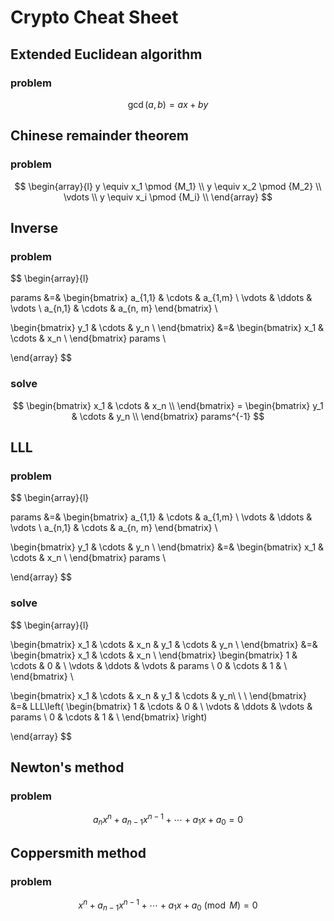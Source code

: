# Crypto Cheat Sheet

## Extended Euclidean algorithm

### problem

$$
\gcd(a,b) = ax+by
$$

## Chinese remainder theorem

### problem

$$
\begin{array}{l}
    y \equiv x_1 \pmod {M_1} \\
    y \equiv x_2 \pmod {M_2} \\
    \vdots \\
    y \equiv x_i \pmod {M_i} \\
\end{array}
$$

## Inverse

### problem

$$
\begin{array}{l}

params &=&
\begin{bmatrix}
a_{1,1} & \cdots & a_{1,m} \\
\vdots & \ddots & \vdots \\
a_{n,1} & \cdots & a_{n, m}
\end{bmatrix} \\

\begin{bmatrix}
    y_1 & \cdots & y_n \\
\end{bmatrix} &=&
\begin{bmatrix}
    x_1 & \cdots & x_n \\
\end{bmatrix}
params \\

\end{array}
$$

### solve

$$
\begin{bmatrix}
    x_1 & \cdots & x_n \\
\end{bmatrix} =
\begin{bmatrix}
    y_1 & \cdots & y_n \\
\end{bmatrix}
params^{-1}
$$

## LLL

### problem

$$
\begin{array}{l}

params &=&
\begin{bmatrix}
a_{1,1} & \cdots & a_{1,m} \\
\vdots & \ddots & \vdots \\
a_{n,1} & \cdots & a_{n, m}
\end{bmatrix} \\

\begin{bmatrix}
    y_1 & \cdots & y_n \\
\end{bmatrix} &=&
\begin{bmatrix}
    x_1 & \cdots & x_n \\
\end{bmatrix}
params \\

\end{array}
$$

### solve

$$
\begin{array}{l}

\begin{bmatrix}
    x_1 & \cdots & x_n & y_1 & \cdots & y_n \\
\end{bmatrix} &=&
\begin{bmatrix}
    x_1 & \cdots & x_n \\
\end{bmatrix}
\begin{bmatrix}
    1 & \cdots & 0 & \\
    \vdots & \ddots & \vdots & params \\
    0 & \cdots & 1 & \\
\end{bmatrix} \\

\begin{bmatrix}
    x_1 & \cdots & x_n & y_1 & \cdots & y_n\\
    \\
    \\
\end{bmatrix} &=&
LLL\left(
\begin{bmatrix}
    1 & \cdots & 0 & \\
    \vdots & \ddots & \vdots & params \\
    0 & \cdots & 1 & \\
\end{bmatrix}
\right)

\end{array}
$$

## Newton's method

### problem

$$
a_n x^n + a_{n-1} x^{n-1} + \cdots + a_1 x + a_0 = 0
$$

## Coppersmith method

### problem

$$
x^n + a_{n-1} x^{n-1} + \cdots + a_1 x + a_0 \pmod M = 0
$$
